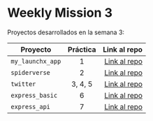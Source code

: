 # Weekly Mission 3

Proyectos desarrollados en la semana 3:

| Proyecto | Práctica | Link al repo |
| ------------- |:-------------:| -----:|
|`my_launchx_app`|1|[Link al repo](https://github.com/EnriqueAguilarP/playbook/tree/main/weekly_mission_3/my_launchx_app)|
|`spiderverse`|2|[Link al repo](https://github.com/EnriqueAguilarP/playbook/tree/main/weekly_mission_3/spiderverse)|
|`twitter`|3, 4, 5|[Link al repo](https://github.com/EnriqueAguilarP/twitter)|
|`express_basic`|6|[Link al repo](https://github.com/EnriqueAguilarP/express_basic)|
|`express_api`|7|[Link al repo](https://github.com/EnriqueAguilarP/express_api)|
